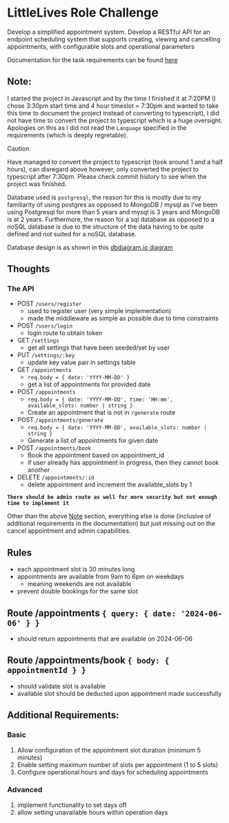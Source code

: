# LittleLives Role Challenge
Develop a simplified appointment system. Develop a RESTful API for an endpoint scheduling system that supports creating, viewing and cancelling appointments, with configurable slots and operational parameters

Documentation for the task requirements can be found [here](https://docs.google.com/document/d/1fdzbEFDwJGPjBx_hQTvwRKe-KcO8vbr2Pqeau5n3PnA/edit)

<a id="note"></a>
## Note:
I started the project in Javascript and by the time I finished it at 7:20PM (I chose 3:30pm start time and 4 hour timeslot = 7:30pm and wanted to take this time to document the project instead of converting to typescript), I did not have time to convert the project to typescript which is a huge oversight. Apologies on this as I did not read the `Language` specified in the requirements (which is deeply regretable).

> [!CAUTION]
> Have managed to convert the project to typescript (took around 1 and a half hours), can disregard above
> however, only converted the project to typescript after 7:30pm. Please check commit history to see when the project was finished.

Database used is `postgresql`, the reason for this is mostly due to my familiarity of using postgres as opposed to MongoDB / mysql as I've been using Postgresql for more than 5 years and mysql is 3 years and MongoDB is at 2 years. Furthermore, the reason for a sql database as opposed to a noSQL database is due to the structure of the data having to be quite defined and not suited for a noSQL database.

Database design is as shown in this [dbdiagram.io diagram](https://dbdiagram.io/d/LittleLives-665efcc6b65d933879769bc7)

## Thoughts
### The API
- POST `/users/register`
    - used to register user (very simple implementation)
    - made the middleware as simple as possible due to time constraints
- POST `/users/login`
    - login route to obtain token
- GET `/settings`
    - get all settings that have been seeded/set by user
- PUT `/settings/:key`
    - update key value pair in settings table
- GET `/appointments`
    - `req.body = { date: 'YYYY-MM-DD' }`
    - get a list of appointments for provided date
- POST `/appointments`
    - `req.body = { date: 'YYYY-MM-DD', time: 'HH:mm', available_slots: number | string }`
    - Create an appointment that is not in `/generate` route
- POST `/appointments/generate`
    - `req.body = { date: 'YYYY-MM-DD', available_slots: number | string }`
    - Generate a list of appointments for given date
- POST `/appointments/book`
    - Book the appointment based on appointment_id
    - if user already has appointment in progress, then they cannot book another
- DELETE `/appointments/:id`
    - delete appointment and increment the available_slots by 1

**`There should be admin route as well for more security but not enough time to implement it`**

Other than the above [Note](#note) section, everything else is done (inclusive of additional requirements in the documentation) but just missing out on the cancel appointment and admin capabilities.

## Rules
- each appointment slot is 30 minutes long
- appointments are available from 9am to 6pm on weekdays
    - meaning weekends are not available
- prevent double bookings for the same slot

## Route /appointments `{ query: { date: '2024-06-06' } }`
- should return appointments that are available on 2024-06-06


## Route /appointments/book `{ body: { appointmentId } }`
- should validate slot is available
- available slot should be deducted upon appointment made successfully

## Additional Requirements:
### Basic
1. Allow configuration of the appointment slot duration (minimum 5 minutes)
2. Enable setting maximum number of slots per appointment (1 to 5 slots)
3. Configure operational hours and days for scheduling appointments

### Advanced
1. implement functionality to set days off
2. allow setting unavailable hours within operation days
